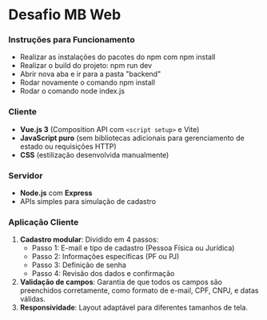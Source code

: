 # Desafio MB Web

### Instruções para Funcionamento
- Realizar as instalações do pacotes do npm com npm install
- Realizar o build do projeto: npm run dev
- Abrir nova aba e ir para a pasta "backend"
- Rodar novamente o comando npm install
- Rodar o comando node index.js

### Cliente
- **Vue.js 3** (Composition API com `<script setup>` e Vite)
- **JavaScript puro** (sem bibliotecas adicionais para gerenciamento de estado ou requisições HTTP)
- **CSS** (estilização desenvolvida manualmente)

### Servidor
- **Node.js** com **Express**
- APIs simples para simulação de cadastro

### Aplicação Cliente
1. **Cadastro modular**: Dividido em 4 passos:
    - Passo 1: E-mail e tipo de cadastro (Pessoa Física ou Jurídica)
    - Passo 2: Informações específicas (PF ou PJ)
    - Passo 3: Definição de senha
    - Passo 4: Revisão dos dados e confirmação
2. **Validação de campos**: Garantia de que todos os campos são preenchidos corretamente, como formato de e-mail, CPF, CNPJ, e datas válidas.
3. **Responsividade**: Layout adaptável para diferentes tamanhos de tela.

